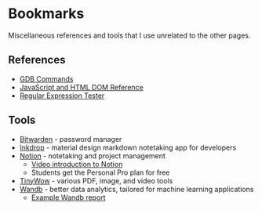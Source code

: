 # Bookmarks

Miscellaneous references and tools that I use unrelated to the other pages.

## References

- [GDB Commands](http://www.gdbtutorial.com/tutorial/commands)
- [JavaScript and HTML DOM Reference](https://www.w3schools.com/jsref/)
- [Regular Expression Tester](https://regex101.com/)

## Tools

- [Bitwarden](https://bitwarden.com/) - password manager
- [Inkdrop](https://www.inkdrop.app/) - material design markdown notetaking app for developers
- [Notion](https://www.notion.so/product) - notetaking and project management
    - [Video introduction to Notion](https://www.youtube.com/watch?v=ODl5FOMu8kI&t=380s)
    - Students get the Personal Pro plan for free
- [TinyWow](https://tinywow.com/) - various PDF, image, and video tools
- [Wandb](https://wandb.ai/site) - better data analytics, tailored for machine learning applications
    - [Example Wandb report](https://wandb.ai/ubcsailbot/path-evaluation-planners2/reports/Planner-Comparison--Vmlldzo4NDA0NDQ)
